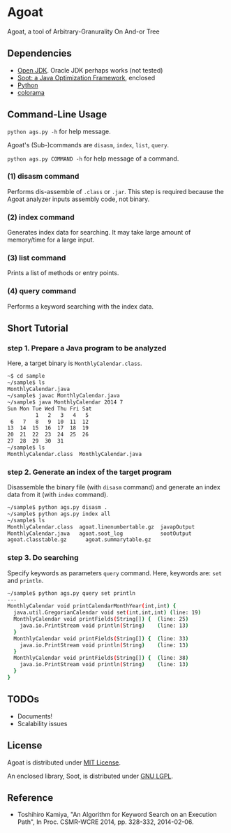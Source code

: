 Agoat
======

Agoat, a tool of Arbitrary-Granurality On And-or Tree

## Dependencies

* [Open JDK](http://openjdk.java.net/). Oracle JDK perhaps works (not tested)
* [Soot: a Java Optimization Framework](http://www.sable.mcgill.ca/soot/), enclosed
* [Python](https://www.python.org/)
* [colorama](https://pypi.python.org/pypi/colorama)

## Command-Line Usage

`python ags.py -h` for help message.

Agoat's (Sub-)commands are `disasm`, `index`, `list`, `query`.

`python ags.py COMMAND -h` for help message of a command.

### (1) disasm command

Performs dis-assemble of `.class` or `.jar`.
This step is required because the Agoat analyzer inputs assembly code, not binary.

### (2) index command

Generates index data for searching.
It may take large amount of memory/time for a large input.

### (3) list command

Prints a list of methods or entry points.

### (4) query command

Performs a keyword searching with the index data.

## Short Tutorial

### step 1. Prepare a Java program to be analyzed

Here, a target binary is `MonthlyCalendar.class`.

```bash
~$ cd sample
~/sample$ ls
MonthlyCalendar.java
~/sample$ javac MonthlyCalendar.java
~/sample$ java MonthlyCalendar 2014 7
Sun Mon Tue Wed Thu Fri Sat
         1   2   3   4   5  
 6   7   8   9  10  11  12  
13  14  15  16  17  18  19  
20  21  22  23  24  25  26  
27  28  29  30  31
~/sample$ ls
MonthlyCalendar.class  MonthlyCalendar.java
```

### step 2. Generate an index of the target program

Disassemble the binary file (with `disasm` command)
and generate an index data from it (with `index` command).

```bash
~/sample$ python ags.py disasm .
~/sample$ python ags.py index all
~/sample$ ls
MonthlyCalendar.class  agoat.linenumbertable.gz  javapOutput
MonthlyCalendar.java   agoat.soot_log            sootOutput
agoat.classtable.gz      agoat.summarytable.gz
```

### step 3. Do searching

Specify keywords as parameters `query` command.
Here, keywords are: `set` and `println`.

```bash
~/sample$ python ags.py query set println
---
MonthlyCalendar void printCalendarMonthYear(int,int) {
  java.util.GregorianCalendar void set(int,int,int)	(line: 19)
  MonthlyCalendar void printFields(String[]) {	(line: 25)
    java.io.PrintStream void println(String)	(line: 13)
  }
  MonthlyCalendar void printFields(String[]) {	(line: 33)
    java.io.PrintStream void println(String)	(line: 13)
  }
  MonthlyCalendar void printFields(String[]) {	(line: 38)
    java.io.PrintStream void println(String)	(line: 13)
  }
}
```

## TODOs

* Documents!
* Scalability issues

## License

Agoat is distributed under [MIT License](license/LICENSE_AGOAT).

An enclosed library, Soot, is distributed under [GNU LGPL](license/LICENSE_SOOT).

## Reference

* Toshihiro Kamiya, "An Algorithm for Keyword Search on an Execution Path", In Proc. CSMR-WCRE 2014, pp. 328-332, 2014-02-06.
